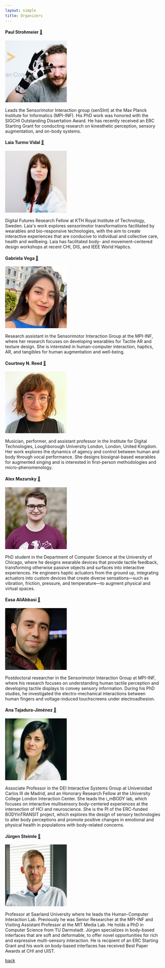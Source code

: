 ```yaml
---
layout: simple
title: Organizers
---
```

#### Paul Strohmeier [🔗](https://sensint.mpi-inf.mpg.de/index.html)
<img src="./photos/paul.png" alt="paul" width="200"/>

Leads the Sensorimotor Interaction group (senSInt) at the Max Planck Institute for Informatics (MPI-INF). His PhD work was honored with the SIGCHI Outstanding Dissertation Award. He has recently received an ERC Starting Grant for conducting research on kinesthetic perception, sensory augmentation, and on-body systems.

#### Laia Turmo Vidal [🔗](https://www.laiaturmovidal.com/)
<img src="./photos/laia.jpg" alt="paul" width="200"/>

Digital Futures Research Fellow at KTH Royal Institute of Technology, Sweden. Laia's work explores sensorimotor transformations facilitated by wearables and bio-responsive technologies, with the aim to create interactive experiences that are conducive to individual and collective care, health and wellbeing. Laia has facilitated body- and movement-centered design workshops at recent CHI, DIS, and IEEE World Haptics.

#### Gabriela Vega [🔗](https://scholar.google.com/citations?user=PriGV5kAAAAJ&hl=en)
<img src="./photos/gaby.jpg" alt="paul" width="200"/>

Research assistant in the Sensorimotor Interaction Group at the MPI-INF, where her research focuses on developing wearables for Tactile AR and texture design. She is interested in human-computer interaction, haptics, AR, and tangibles for human augmentation and well-being.

#### Courtney N. Reed [🔗](https://www.courtneynreed.com/)
<img src="./photos/courtney.jpg" alt="paul" width="200"/>

Musician, performer, and assistant professor in the Institute for Digital Technologies, Loughborough University London, London, United Kingdom. Her work explores the dynamics of agency and control between human and body through vocal performance. She designs biosignal-based wearables for augmented singing and is interested in first-person methodologies and micro-phenomenology.

#### Alex Mazursky [🔗](https://www.alexmazursky.com/)
<img src="./photos/alex.jpeg" alt="paul" width="200"/>

PhD student in the Department of Computer Science at the University of Chicago, where he designs wearable devices that provide tactile feedback, transforming otherwise passive objects and surfaces into interactive experiences. He engineers haptic actuators from the ground up, integrating actuators into custom devices that create diverse sensations—such as vibration, friction, pressure, and temperature—to augment physical and virtual spaces.

#### Easa AliAbbasi [🔗](https://de.linkedin.com/in/easa-aliabbasi)
<img src="./photos/easa.png" alt="paul" width="200"/>

Postdoctoral researcher in the Sensorimotor Interaction Group at MPI-INF, where his research focuses on understanding human tactile perception and developing tactile displays to convey sensory information. During his PhD studies, he investigated the electro-mechanical interactions between human fingers and voltage-induced touchscreens under electroadhesion.

#### Ana Tajadura-Jiménez [🔗](https://imbodylab.com/)
<img src="./photos/ana.jpeg" alt="paul" width="200"/>

Associate Professor in the DEI Interactive Systems Group at Universidad Carlos III de Madrid, and an Honorary Research Fellow at the University College London Interaction Center. She leads the i_mBODY lab, which focuses on interactive multisensory body-centered experiences at the intersection of HCI and neuroscience. She is the PI of the ERC-funded BODYinTRANSIT project, which explores the design of sensory technologies to alter body perceptions and promote positive changes in emotional and physical health in populations with body-related concerns.

#### Jürgen Steimle [🔗](https://scholar.google.de/citations?user=Cz_S3u8AAAAJ&hl=de)
<img src="./photos/jurgen.jpg" alt="paul" width="200"/>

Professor at Saarland University where he leads the Human-Computer Interaction Lab. Previously he was Senior Researcher at the MPI-INF and Visiting Assistant Professor at the MIT Media Lab. He holds a PhD in Computer Science from TU Darmstadt. Jürgen specializes in body-based interfaces that are soft and deformable, to offer novel opportunities for rich and expressive multi-sensory interaction. He is recipient of an ERC Starting Grant and his work on body-based interfaces has received Best Paper Awards at CHI and UIST. 

[back](../)
